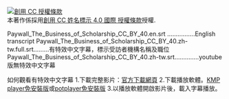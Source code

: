 <a rel="license" href="http://creativecommons.org/licenses/by/4.0/"><img alt="創用 CC 授權條款" style="border-width:0" src="https://i.creativecommons.org/l/by/4.0/88x31.png" /></a><br />本著作係採用<a rel="license" href="http://creativecommons.org/licenses/by/4.0/">創用 CC 姓名標示 4.0 國際 授權條款</a>授權.


Paywall_The_Business_of_Scholarship_CC_BY_40.en.srt ................English transcript
Paywall_The_Business_of_Scholarship_CC_BY_40.zh-tw.full.srt.........有特效中文字幕，標示受訪者機構名稱及職位
Paywall_The_Business_of_Scholarship_CC_BY_40.zh-tw.srt..............youtube版無特效中文字幕

如何觀看有特效中文字幕
1.下載完整影片：[官方下載網頁](https://archive.org/details/PaywallTheBusinessOfScholarshipFinalMovieMastered)
2.下載播放軟體。[KMP player免安裝版](https://www.azofreeware.com/2006/03/kmplayer-2911045.html)或[potplayer免安裝版](https://www.azofreeware.com/2008/12/potplayer-1317106.html)
3.以播放軟體開啟影片後，載入字幕播放。